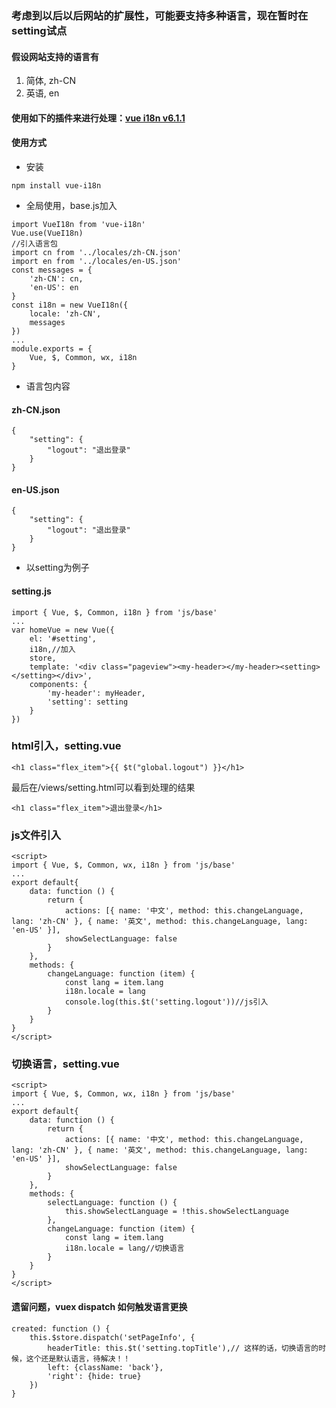 
### 考虑到以后以后网站的扩展性，可能要支持多种语言，现在暂时在setting试点

#### 假设网站支持的语言有

1. 简体, zh-CN
2. 英语, en

#### 使用如下的插件来进行处理：[vue i18n v6.1.1](https://github.com/kazupon/vue-i18n)

#### 使用方式

- 安装

```
npm install vue-i18n
```

- 全局使用，base.js加入

```
import VueI18n from 'vue-i18n'
Vue.use(VueI18n)
//引入语言包
import cn from '../locales/zh-CN.json'
import en from '../locales/en-US.json'
const messages = {
    'zh-CN': cn,
    'en-US': en
}
const i18n = new VueI18n({
    locale: 'zh-CN',
    messages
})
...
module.exports = {
    Vue, $, Common, wx, i18n
}
```
- 语言包内容

#### zh-CN.json
```
{
    "setting": {
        "logout": "退出登录"
    }
}
```
#### en-US.json

```
{
    "setting": {
        "logout": "退出登录"
    }
}

```
- 以setting为例子

#### setting.js

```
import { Vue, $, Common, i18n } from 'js/base'
...
var homeVue = new Vue({
    el: '#setting',
    i18n,//加入
    store,
    template: '<div class="pageview"><my-header></my-header><setting></setting></div>',
    components: {
        'my-header': myHeader,
        'setting': setting
    }
})
```

### html引入，setting.vue

```
<h1 class="flex_item">{{ $t("global.logout") }}</h1>
```
最后在/views/setting.html可以看到处理的结果

```
<h1 class="flex_item">退出登录</h1>
```
### js文件引入

```
<script>
import { Vue, $, Common, wx, i18n } from 'js/base'
...
export default{
    data: function () {
        return {
            actions: [{ name: '中文', method: this.changeLanguage, lang: 'zh-CN' }, { name: '英文', method: this.changeLanguage, lang: 'en-US' }],
            showSelectLanguage: false
        }
    },
    methods: {
        changeLanguage: function (item) {
            const lang = item.lang
            i18n.locale = lang
            console.log(this.$t('setting.logout'))//js引入
        }
    }
}
</script>
```

### 切换语言，setting.vue
```
<script>
import { Vue, $, Common, wx, i18n } from 'js/base'
...
export default{
    data: function () {
        return {
            actions: [{ name: '中文', method: this.changeLanguage, lang: 'zh-CN' }, { name: '英文', method: this.changeLanguage, lang: 'en-US' }],
            showSelectLanguage: false
        }
    },
    methods: {
        selectLanguage: function () {
            this.showSelectLanguage = !this.showSelectLanguage
        },
        changeLanguage: function (item) {
            const lang = item.lang
            i18n.locale = lang//切换语言
        }
    }
}
</script>
```

#### 遗留问题，vuex dispatch 如何触发语言更换

```
created: function () {
    this.$store.dispatch('setPageInfo', {
        headerTitle: this.$t('setting.topTitle'),// 这样的话，切换语言的时候，这个还是默认语言，待解决！！
        left: {className: 'back'},
        'right': {hide: true}
    })
}
```



